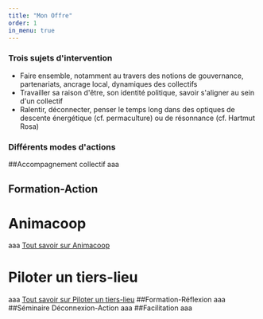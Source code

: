```yaml
---
title: "Mon Offre"
order: 1
in_menu: true
---
```

### Trois sujets d'intervention
- Faire ensemble, notamment au travers des notions de gouvernance, partenariats, ancrage local, dynamiques des collectifs
- Travailler sa raison d'être, son identité politique, savoir s'aligner au sein d'un collectif
- Ralentir, déconnecter, penser le temps long dans des optiques de descente énergétique (cf. permaculture) ou de résonnance (cf. Hartmut Rosa)

### Différents modes d'actions 
##Accompagnement collectif
aaa
## Formation-Action
# Animacoop
aaa
[Tout savoir sur Animacoop](https://www.animacoop.net)
# Piloter un tiers-lieu
aaa
[Tout savoir sur Piloter un tiers-lieu](https://sudtierslieux.fr/formation/piloter-un-tiers-lieu/)
##Formation-Réflexion
aaa
##Séminaire Déconnexion-Action
aaa
##Facilitation
aaa 
